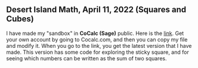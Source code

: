 <h2> Desert Island Math, April 11, 2022 (Squares and Cubes)</h2>


I have made my "sandbox" in **CoCalc (Sage)** public. Here is the [link](https://cocalc.com/share/public_paths/7fdadcbc8c6b6ae9b5af82b34a1a56e4e55c1298). Get your own account by going to Cocalc.com, and then you can copy my file and modify it. When you go to the link, you get the latest version that I have made.  This version has some code for exploring the sticky square, and for seeing which numbers can be written as the sum of two squares.
